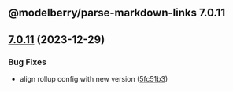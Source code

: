## @modelberry/parse-markdown-links 7.0.11

## [7.0.11](https://github.com/modelberry/sites/compare/7.0.10...7.0.11) (2023-12-29)


### Bug Fixes

* align rollup config with new version ([5fc51b3](https://github.com/modelberry/sites/commit/5fc51b37b02c4b1dab6d291ccdea1e643bbfa907))


